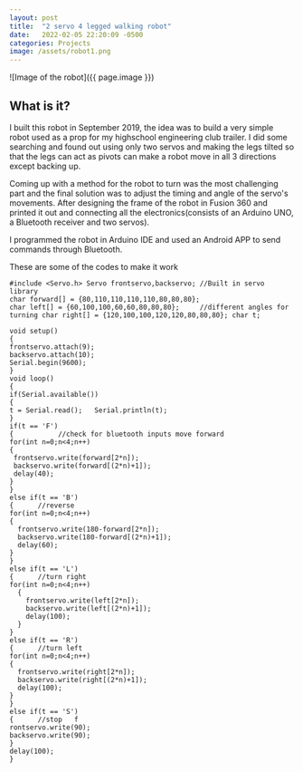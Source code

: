 ```yaml
---
layout: post
title:  "2 servo 4 legged walking robot"
date:   2022-02-05 22:20:09 -0500
categories: Projects
image: /assets/robot1.png
---
```

![Image of the robot]({{ page.image }})
## What is it?

  I built this robot in September 2019, the idea was to build a very simple robot used as a prop for my highschool engineering club trailer. I did some searching and found out using only two servos and making the legs tilted so that the legs can act as pivots can make a robot move in all 3 directions except backing up. 

  Coming up with a method for the robot to turn was the most challenging part and the final solution was to adjust the timing and angle of the servo's movements. After designing the frame of the robot in Fusion 360 and printed it out and
  connecting all the electronics(consists of an Arduino UNO, a Bluetooth receiver and two servos).
  
  I programmed the robot in Arduino IDE and used an Android APP to send commands through Bluetooth.

  These are some of the codes to make it work

  ```
#include <Servo.h> Servo frontservo,backservo; //Built in servo library
char forward[] = {80,110,110,110,110,80,80,80};
char left[] = {60,100,100,60,60,80,80,80};     //different angles for turning char right[] = {120,100,100,120,120,80,80,80}; char t; 

void setup() 
{ 
  frontservo.attach(9); 
  backservo.attach(10);
  Serial.begin(9600);
}
void loop() 
{ 
  if(Serial.available())
{   
  t = Serial.read();   Serial.println(t);
}
if(t == 'F') 
{           //check for bluetooth inputs move forward   
  for(int n=0;n<4;n++)
  {
   frontservo.write(forward[2*n]);   
   backservo.write(forward[(2*n)+1]);   
   delay(40);
  }
}
else if(t == 'B') 
{      //reverse 
  for(int n=0;n<4;n++)
  {   
    frontservo.write(180-forward[2*n]);  
    backservo.write(180-forward[(2*n)+1]);   
    delay(60);
  }
}  
else if(t == 'L')
{      //turn right   
  for(int n=0;n<4;n++) 
    {   
      frontservo.write(left[2*n]);   
      backservo.write(left[(2*n)+1]);   
      delay(100);
    }
}   
  else if(t == 'R')
{      //turn left 
  for(int n=0;n<4;n++) 
  {
    frontservo.write(right[2*n]);   
    backservo.write(right[(2*n)+1]);   
    delay(100);
  }
}
else if(t == 'S') 
{      //stop   f
  rontservo.write(90);   
  backservo.write(90);
} 
  delay(100);
}
```